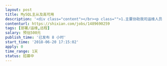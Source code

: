 ```yaml
---                
layout: post       
title: MySQL主从及高可用           
description: '<div class="content"></br><p class="">1.主要协助我司运维人员处理业务应用系统的数据查询延迟问题，数据库为MySQL5.6,一主两从，并发使用数800个/s左右，读写并发使用数高。</br><br/>2.程序用JAVA开发，框架为JFINAL，看能否在代码层面提供其它的优化解决方案的。</p></br></div>'     
contenturl: https://shixian.com/jobs/1489690259      
tags: [部署/运维,远程]            
salary: 预估500元          
publish_time: '已发布 8 小时'         
start_time: '2018-06-20 17:15:02'           
apply: 0                   
time_range: 1天              
status: 招募中                  
---                 
```

